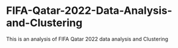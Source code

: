 # FIFA-Qatar-2022-Data-Analysis-and-Clustering
This is an  analysis of FIFA Qatar 2022 data analysis and Clustering
